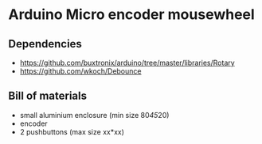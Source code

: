 # Arduino Micro encoder mousewheel

## Dependencies

- https://github.com/buxtronix/arduino/tree/master/libraries/Rotary
- https://github.com/wkoch/Debounce

## Bill of materials

- small aluminium enclosure (min size 80*45*20)
- encoder 
- 2 pushbuttons (max size xx*xx)